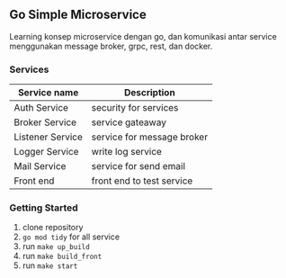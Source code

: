 ## Go Simple Microservice
Learning konsep microservice dengan go, dan komunikasi antar service menggunakan message broker, grpc, rest, dan docker.



### Services
| Service name     | Description                |
|------------------|----------------------------|
| Auth Service     | security for services      |
| Broker Service   | service gateaway           |
| Listener Service | service for message broker |
| Logger Service   | write log service          |
| Mail Service     | service for send email     |
| Front end        | front end to test service  |

### Getting Started
1. clone repository
2. `go mod tidy` for all service
3. run `make up_build`
4. run `make build_front`
5. run `make start`



